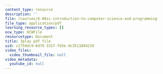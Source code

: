 ```yaml
---
content_type: resource
description: ''
file: /courses/6-00sc-introduction-to-computer-science-and-programming-spring-2011/c2759dc96d78331ffb5edc351188423d_QnAUd-em3E.pdf
file_type: application/pdf
learning_resource_types: []
ocw_type: OCWFile
resourcetype: Document
title: 3play pdf file
uid: c2759dc9-6d78-331f-fb5e-dc351188423d
video_files:
  video_thumbnail_file: null
video_metadata:
  youtube_id: null
---
```

